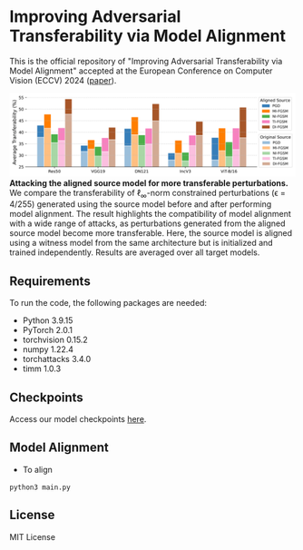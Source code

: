 # Improving Adversarial Transferability via Model Alignment

This is the official repository of "Improving Adversarial Transferability via Model Alignment" accepted at the European Conference on Computer Vision (ECCV) 2024 ([paper](https://arxiv.org/pdf/2311.18495)).

![Improved Transferability](figures/improvement.png)
**Attacking the aligned source model for more transferable perturbations.** 
We compare the transferability of $\ell_\infty$-norm constrained perturbations (ϵ = 4/255) generated using the source model before and after performing model alignment. The result highlights the compatibility of model alignment with a wide range of attacks, as perturbations generated from the aligned source model become more transferable. Here, the source model is aligned using a witness model from the same architecture but is initialized and trained independently. Results are averaged over all target models.

## Requirements
To run the code, the following packages are needed:
- Python 3.9.15
- PyTorch 2.0.1
- torchvision 0.15.2
- numpy 1.22.4
- torchattacks 3.4.0
- timm 1.0.3

## Checkpoints
Access our model checkpoints [here](https://drive.google.com/drive/folders/).

## Model Alignment
- To align 
```
python3 main.py
```

## License
MIT License
